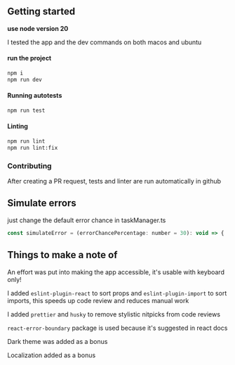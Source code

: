 ## Getting started

<b> use node version 20 </b>

I tested the app and the dev commands on both macos and ubuntu

#### run the project
```bash
npm i
npm run dev
```

#### Running autotests
```bash
npm run test
```

#### Linting
```bash
npm run lint
npm run lint:fix
```

### Contributing
After creating a PR request, tests and linter are run automatically in github


## Simulate errors
just change the default error chance in taskManager.ts
```js
const simulateError = (errorChancePercentage: number = 30): void => {
```

## Things to make a note of
An effort was put into making the app accessible, it's usable with keyboard only!

I added `eslint-plugin-react` to sort props and `eslint-plugin-import` to sort imports, this speeds up code review and reduces manual work

I added `prettier` and `husky` to remove stylistic nitpicks from code reviews

`react-error-boundary` package is used because it's suggested in react docs

Dark theme was added as a bonus

Localization added as a bonus
